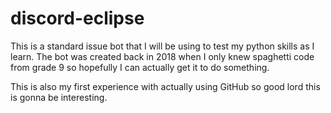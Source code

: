 # discord-eclipse

This is a standard issue bot that I will be using to test my python skills as I learn.
The bot was created back in 2018 when I only knew spaghetti code from grade 9 so hopefully I can actually get it to do something.

This is also my first experience with actually using GitHub so good lord this is gonna be interesting.
